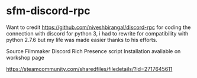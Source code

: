 # sfm-discord-rpc
Want to credit https://github.com/niveshbirangal/discord-rpc for coding
the connection with discord for python 3, i had to rewrite for compatibility 
with python 2.7.6 but my life was made easier thanks to his efforts.

Source Filmmaker Discord Rich Presence script
Installation avaliable on workshop page 

https://steamcommunity.com/sharedfiles/filedetails/?id=2717645611

